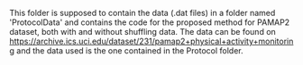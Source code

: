 This folder is supposed to contain the data (.dat files) in a folder named 'ProtocolData' and contains the code for the proposed method for PAMAP2 dataset, both with and without shuffling data.
The data can be found on https://archive.ics.uci.edu/dataset/231/pamap2+physical+activity+monitoring and the data used is the one contained in the Protocol folder.
